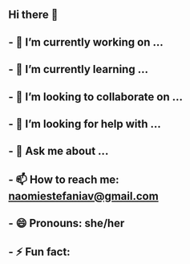 ## Hi there 👋

## - 🔭 I’m currently working on ...
## - 🌱 I’m currently learning ...
## - 👯 I’m looking to collaborate on ...
## - 🤔 I’m looking for help with ...
## - 💬 Ask me about ...
## - 📫 How to reach me: naomiestefaniav@gmail.com 
## - 😄 Pronouns: she/her
## - ⚡ Fun fact:

<!--
**naominietov/naominietov** is a ✨ _special_ ✨ repository because its `README.md` (this file) appears on your GitHub profile.
-->
